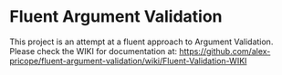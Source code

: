 # Fluent Argument Validation

This project is an attempt at a fluent approach to Argument Validation. 
Please check the WIKI for documentation at: https://github.com/alex-pricope/fluent-argument-validation/wiki/Fluent-Validation-WIKI


 




